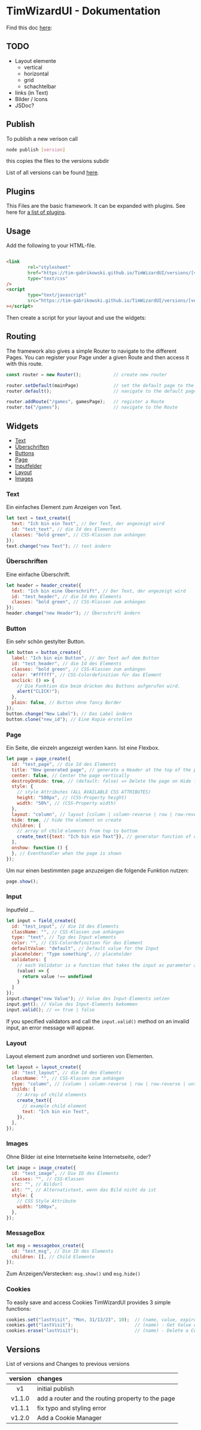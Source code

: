 # TimWizardUI - Dokumentation

Find this doc [here](https://tim-gabrikowski.github.io/TimWizardUI/):

## TODO

- Layout elemente
  - vertical
  - horizontal
  - grid
  - schachtelbar
- links (in Text)
- Bilder / Icons
- JSDoc?

## Publish

To publish a new verison call

```bash
node publish [version]
```

this copies the files to the versions subdir

List of all versions can be found [here](#versions).

## Plugins

This Files are the basic framework. It can be expanded with plugins. See here
for [a list of plugins](./plugins/README.md).

## Usage

Add the following to your HTML-file.

```html

<link
        rel="stylesheet"
        href="https://tim-gabrikowski.github.io/TimWizardUI/versions/[version]/style.css"
        type="text/css"
/>
<script
        type="text/javascript"
        src="https://tim-gabrikowski.github.io/TimWizardUI/versions/[version]/script.js"
></script>
```

Then create a script for your layout and use the widgets:

## Routing

The framework also gives a simple Router to navigate to the different Pages.
You can register your Page under a given Route and then access it with this route.

```js
const router = new Router();            // create new router

router.setDefault(mainPage)             // set the default page to the mainPage
router.default();                       // navigate to the default page

router.addRoute("/games", gamesPage);   // register a Route
router.to("/games");                    // navigate to the Route
```

## Widgets

- [Text](#text)
- [Überschriften](#überschriften)
- [Buttons](#button)
- [Page](#page)
- [Inputfelder](#input)
- [Layout](#layout)
- [Images](#images)

### Text

Ein einfaches Element zum Anzeigen von Text.

```javascript
let text = text_create({
  text: "Ich bin ein Text", // Der Text, der angezeigt wird
  id: "test_text", // die Id des Elements
  classes: "bold green", // CSS-Klassen zum anhängen
});
text.change("new Text"); // text ändern
```

### Überschriften

Eine einfache Überschrift.

```javascript
let header = header_create({
  text: "Ich bin eine Überschrift", // Der Text, der angezeigt wird
  id: "test_header", // die Id des Elements
  classes: "bold green", // CSS-Klassen zum anhängen
});
header.change("new Header"); // Überschrift ändern
```

### Button

Ein sehr schön gestylter Button.

```javascript
let button = button_create({
  label: "Ich bin ein Button", // der Text auf dem Button
  id: "test_header", // die Id des Elements
  classes: "bold green", // CSS-Klassen zum anhängen
  color: "#ffffff", // CSS-Colordefinition für das Element
  onclick: () => {
    // Die Funktion die beim drücken des Buttons aufgerufen wird.
    alert("CLICK!");
  },
  plain: false, // Button ohne fancy Border
});
button.change("New Label"); // Das Label ändern
button.clone("new_id"); // Eine Kopie erstellen
```

### Page

Ein Seite, die einzeln angezeigt werden kann. Ist eine Flexbox.

```javascript
let page = page_create({
  id: "test_page", // die Id des Elements
  title: "New generated page", // generate a Header at the top of the page if provided
  center: false, // Center the page vertically
  destroyOnHide: true, // (default: false) => Delete the page on Hide from DOM
  style: {
    // style Attributes (ALL AVAILABLE CSS ATTRIBUTES)
    height: "500px", // (CSS-Property height)
    width: "50%", // (CSS-Property width)
  },
  layout: "column", // layout [column | column-reverse | row | row-reverse | unset] (default; unset)
  hide: true, // hide the element on create
  children: [
    // array of child elements from top to bottom
    create_text({text: "Ich bin ein Text"}), // generator function of child element
  ],
  onshow: function () {
  }, // Eventhandler when the page is shown
});
```

Um nur einen bestimmten page anzuzeigen die folgende Funktion nutzen:

```javascript
page.show();
```

### Input

Inputfeld ...

```javascript
let input = field_create({
  id: "test_input", // die Id des Elements
  className: "", // CSS-Klassen zum anhängen
  type: "text", // Typ des Input elements
  color: "", // CSS-Colordefinition für das Element
  defaultValue: "default", // Default value for the Input
  placeholder: "Type something", // placeholder
  validators: [
    // each Validator is a function that takes the input as parameter and returns true or false (passed or not)
    (value) => {
      return value !== undefined
    }
  ]
});
input.change("new Value"); // Value des Input-Elements setzen
input.get(); // Value des Input-Elements bekommen
input.valid(); // => true | false
```

If you specified validators and call the `input.valid()` method on an invalid input, an error message will appear.

### Layout

Layout element zum anordnet und sortieren von Elementen.

```javascript
let layout = layout_create({
  id: "test_layout", // die Id des Elements
  className: "", // CSS-Klassen zum anhängen
  type: "column", // [column | column-reverse | row | row-reverse | unset] (default; column)
  childs: [
    // Array of child elements
    create_text({
      // example child element
      text: "Ich bin ein Text",
    }),
  ],
});
```

### Images

Ohne Bilder ist eine Internetseite keine Internetseite, oder?

```javascript
let image = image_create({
  id: "test_image", // Die ID des Elements
  classes: "", // CSS-Klassen
  src: "", // Bildurl
  alt: "", // Alternativtext, wenn das Bild nicht da ist
  style: {
    // CSS Style Attribute
    width: "100px",
  },
});
```

### MessageBox

```javascript
let msg = messagebox_create({
  id: "test_msg", // Die ID des Elements
  children: [], // Child Elemente
});
```

Zum Anzeigen/Verstecken: `msg.show()` und `msg.hide()`

### Cookies

To easily save and access Cookies TimWizardUI provides 3 simple functions:

```js
cookies.set("lastVisit", "Mon, 31/13/23", 10);  // (name, value, expire in days) - Set a Cookie
cookies.get("lastVisit");                       // (name) - Get Value of a Cookie
cookies.erase("lastVisit");                     // (name) - Delete a Cookie
```

## Versions

List of versions and Changes to previous versions

| version | changes                                           |
|:-------:|:--------------------------------------------------|
|   v1    | initial publish                                   |
| v1.1.0  | add a router and the routing property to the page |
| v1.1.1  | fix typo and styling error                        | 
| v1.2.0  | Add a Cookie Manager                              |

